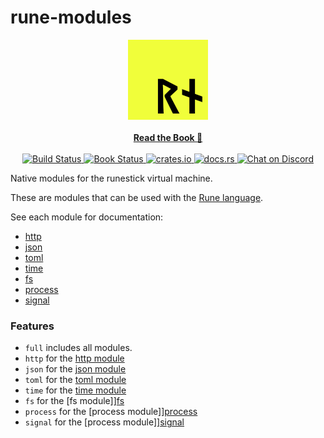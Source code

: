 # rune-modules

<div align="center">
    <img alt="Rune Logo" src="https://raw.githubusercontent.com/rune-rs/rune/master/assets/icon.png" />
</div>

<br>

<div align="center">
<a href="https://rune-rs.github.io/rune/">
    <b>Read the Book 📖</b>
</a>
</div>

<br>

<div align="center">
<a href="https://github.com/rune-rs/rune/actions">
    <img alt="Build Status" src="https://github.com/rune-rs/rune/workflows/Build/badge.svg">
</a>

<a href="https://github.com/rune-rs/rune/actions">
    <img alt="Book Status" src="https://github.com/rune-rs/rune/workflows/Book/badge.svg">
</a>

<a href="https://crates.io/crates/rune">
    <img alt="crates.io" src="https://img.shields.io/crates/v/rune.svg">
</a>

<a href="https://docs.rs/rune">
    <img alt="docs.rs" src="https://docs.rs/rune/badge.svg">
</a>

<a href="https://discord.gg/v5AeNkT">
    <img alt="Chat on Discord" src="https://img.shields.io/discord/558644981137670144.svg?logo=discord&style=flat-square">
</a>
</div>

Native modules for the runestick virtual machine.

These are modules that can be used with the [Rune language].

[Rune Language]: https://github.com/rune-rs/rune

See each module for documentation:
* [http]
* [json]
* [toml]
* [time]
* [fs]
* [process]
* [signal]

### Features

* `full` includes all modules.
* `http` for the [http module][http]
* `json` for the [json module][json]
* `toml` for the [toml module][toml]
* `time` for the [time module][time]
* `fs` for the [fs module]][fs]
* `process` for the [process module]][process]
* `signal` for the [process module]][signal]

[http]: https://docs.rs/rune-modules/0/rune_modules/http/
[json]: https://docs.rs/rune-modules/0/rune_modules/json/
[toml]: https://docs.rs/rune-modules/0/rune_modules/toml/
[time]: https://docs.rs/rune-modules/0/rune_modules/time/
[fs]: https://docs.rs/rune-modules/0/rune_modules/fs/
[process]: https://docs.rs/rune-modules/0/rune_modules/process/
[signal]: https://docs.rs/rune-modules/0/rune_modules/signal/
